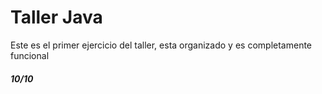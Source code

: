 # Taller Java

Este es el primer ejercicio del taller, esta organizado y es completamente funcional

##### 10/10
